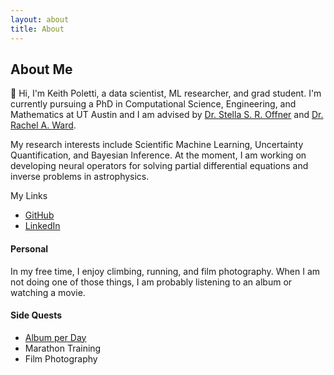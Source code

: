 ```yaml
---
layout: about
title: About
---
```


<!-- al -->
<!-- Random image from Zach Stoebner-->
<div id="random-image"></div>

<script>

// **when adding new images, run rename_images.py and paste output here**
var images = ['1.jpg', '2.jpg', '3.jpg', '4.jpg'];  

// Function to select and display a random image
function displayRandomImage() {
    var randomImage = images[Math.floor(Math.random() * images.length)];
    var imgElement = `<img src="assets/images/profiles/${randomImage}" alt="random image of Keith Poletti" style="height:500px;max-width:100%;" >`;
    document.getElementById("random-image").innerHTML = imgElement;
}

// Call the function to display the random image
displayRandomImage();
</script>

## About Me

:wave: Hi, I'm Keith Poletti, a data scientist, ML researcher, and grad student.
I'm currently pursuing a PhD in Computational Science, Engineering, and Mathematics at UT Austin and I am advised
by [Dr. Stella S. R. Offner](https://sites.google.com/view/stellaoffner/home) and [Dr. Rachel A. Ward](https://sites.google.com/prod/view/rward/home).

My research interests include Scientific Machine Learning, Uncertainty Quantification, and Bayesian Inference.
At the moment, I am working on developing neural operators for solving partial differential equations and inverse problems in astrophysics.

My Links
- [GitHub](https://github.com/KPoletti/)
- [LinkedIn](https://www.linkedin.com/in/keith-poletti/)

#### Personal
In my free time, I enjoy climbing, running, and film photography. When I am not doing one of those things, I am probably listening to an album or watching a movie.

#### Side Quests
- [Album per Day](/sideQuests/album)
- Marathon Training
- Film Photography
